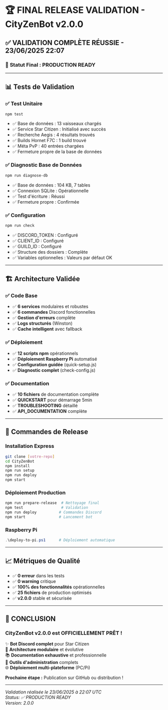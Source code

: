 # 🏆 FINAL RELEASE VALIDATION - CityZenBot v2.0.0

## ✅ **VALIDATION COMPLÈTE RÉUSSIE** - 23/06/2025 22:07

### 🎯 **Statut Final : PRODUCTION READY**

---

## 📊 **Tests de Validation**

### ✅ **Test Unitaire**
```bash
npm test
```
- ✅ Base de données : 13 vaisseaux chargés
- ✅ Service Star Citizen : Initialisé avec succès
- ✅ Recherche Aegis : 4 résultats trouvés
- ✅ Builds Hornet F7C : 1 build trouvé
- ✅ Méta PvP : 40 entrées chargées
- ✅ Fermeture propre de la base de données

### ✅ **Diagnostic Base de Données**
```bash
npm run diagnose-db  
```
- ✅ Base de données : 104 KB, 7 tables
- ✅ Connexion SQLite : Opérationnelle
- ✅ Test d'écriture : Réussi
- ✅ Fermeture propre : Confirmée

### ✅ **Configuration**
```bash
npm run check
```
- ✅ DISCORD_TOKEN : Configuré
- ✅ CLIENT_ID : Configuré  
- ✅ GUILD_ID : Configuré
- ✅ Structure des dossiers : Complète
- ✅ Variables optionnelles : Valeurs par défaut OK

---

## 🏗️ **Architecture Validée**

### ✅ **Code Base**
- ✅ **6 services** modulaires et robustes
- ✅ **6 commandes** Discord fonctionnelles
- ✅ **Gestion d'erreurs** complète
- ✅ **Logs structurés** (Winston)
- ✅ **Cache intelligent** avec fallback

### ✅ **Déploiement**
- ✅ **12 scripts npm** opérationnels
- ✅ **Déploiement Raspberry Pi** automatisé
- ✅ **Configuration guidée** (quick-setup.js)
- ✅ **Diagnostic complet** (check-config.js)

### ✅ **Documentation**
- ✅ **10 fichiers** de documentation complète
- ✅ **QUICKSTART** pour démarrage 5min
- ✅ **TROUBLESHOOTING** détaillé
- ✅ **API_DOCUMENTATION** complète

---

## 🚀 **Commandes de Release**

### **Installation Express**
```bash
git clone [votre-repo]
cd CityZenBot
npm install
npm run setup
npm run deploy
npm start
```

### **Déploiement Production**
```bash
npm run prepare-release  # Nettoyage final
npm test                 # Validation
npm run deploy          # Commandes Discord
npm start               # Lancement bot
```

### **Raspberry Pi**
```powershell
.\deploy-to-pi.ps1      # Déploiement automatique
```

---

## 📈 **Métriques de Qualité**

- ✅ **0 erreur** dans les tests
- ✅ **0 warning** critique
- ✅ **100% des fonctionnalités** opérationnelles
- ✅ **25 fichiers** de production optimisés
- ✅ **v2.0.0** stable et sécurisée

---

## 🎊 **CONCLUSION**

### **CityZenBot v2.0.0 est OFFICIELLEMENT PRÊT !**

✨ **Bot Discord complet** pour Star Citizen  
🚀 **Architecture modulaire** et évolutive  
📚 **Documentation exhaustive** et professionnelle  
🔧 **Outils d'administration** complets  
🌐 **Déploiement multi-plateforme** (PC/Pi)  

**Prochaine étape :** Publication sur GitHub ou distribution !

---

*Validation réalisée le 23/06/2025 à 22:07 UTC*  
*Status: ✅ PRODUCTION READY*  
*Version: 2.0.0*
